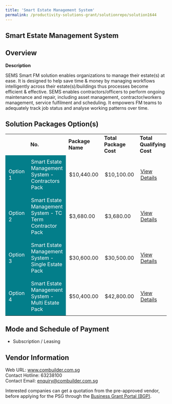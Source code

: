 ```yaml
---
title: 'Smart Estate Management System'
permalink: /productivity-solutions-grant/solutionrepo/solution1644
---
```


## Smart Estate Management System

## Overview

**Description**

SEMS Smart FM solution enables organizations to manage their estate(s) at ease. It is designed to help save time & money by managing workflows intelligently across their estate(s)/buildings thus processes become efficient & effective. SEMS enables contractors/officers to perform ongoing maintenance and repair, including asset management, contractor/workers management, service fulfilment and scheduling. It empowers FM teams to adequately track job status and analyse working patterns over time.

## Solution Packages Option(s)

<table>
<th>
<td><b>No.</b></td>
<td><b>Package Name</b></td>
<td><b>Total Package Cost</b></td>
<td><b>Total Qualifying Cost</b></td>
<td><b>Solution Details</b></td>
</th>
<tr>
<td style='padding: 10px; background-color: #037E8A; color: #FFFFFF;'>Option 1</td>
<td style='padding: 10px; background-color: #037E8A; color: #FFFFFF;'>Smart Estate Management System - Contractors Pack</td>
<td style='padding: 10px;'>$10,440.00</td>
<td style='padding: 10px;'>$10,100.00</td>
<td style='padding: 10px;'><a href='https://www.gobusiness.gov.sg/images/psg/Densitised_Combuilder_20200232_Annex_3_Part_1.pdf' target='_blank'>View Details</a></td>
</tr>
<tr>
<td style='padding: 10px; background-color: #037E8A; color: #FFFFFF;'>Option 2</td>
<td style='padding: 10px; background-color: #037E8A; color: #FFFFFF;'>Smart Estate Management System - TC Term Contractor Pack</td>
<td style='padding: 10px;'>$3,680.00</td>
<td style='padding: 10px;'>$3,680.00</td>
<td style='padding: 10px;'><a href='https://www.gobusiness.gov.sg/images/psg/Densitised_Combuilder_20200232_Annex_3_Part_2.pdf' target='_blank'>View Details</a></td>
</tr>
<tr>
<td style='padding: 10px; background-color: #037E8A; color: #FFFFFF;'>Option 3</td>
<td style='padding: 10px; background-color: #037E8A; color: #FFFFFF;'>Smart Estate Management System - Single Estate Pack</td>
<td style='padding: 10px;'>$30,600.00</td>
<td style='padding: 10px;'>$30,500.00</td>
<td style='padding: 10px;'><a href='https://www.gobusiness.gov.sg/images/psg/Densitised_Combuilder_20200232_Annex_3_Part_3.pdf' target='_blank'>View Details</a></td>
</tr>
<tr>
<td style='padding: 10px; background-color: #037E8A; color: #FFFFFF;'>Option 4</td>
<td style='padding: 10px; background-color: #037E8A; color: #FFFFFF;'>Smart Estate Management System - Multi Estate Pack</td>
<td style='padding: 10px;'>$50,400.00</td>
<td style='padding: 10px;'>$42,800.00</td>
<td style='padding: 10px;'><a href='https://www.gobusiness.gov.sg/images/psg/Densitised_Combuilder_20200232_Annex_3_Part_4.pdf' target='_blank'>View Details</a></td>
</tr>
</table>

## Mode and Schedule of Payment

 - Subscription / Leasing

## Vendor Information

 Web URL: www.combuilder.com.sg <br>Contact Hotline: 63238100 <br>Contact Email: enquiry@combuilder.com.sg <br>

Interested companies can get a quotation from the pre-approved vendor, before applying for the PSG through the <a href='https://www.businessgrants.gov.sg/' target='_blank' rel='noopener'>Business Grant Portal (BGP)</a>.

<script src="/jquery/resize-tables.js"></script>
